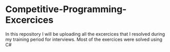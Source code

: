 # Competitive-Programming-Excercices
 In this repository I will be uploading all the excercices that I resolved during my training period for interviews. Most of the exercices were solved using C#
